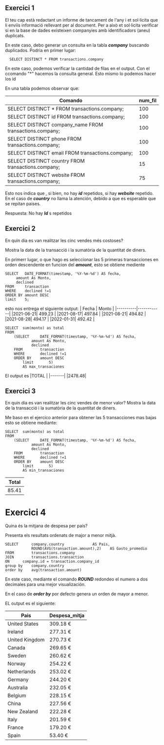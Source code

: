 ## Exercici 1

El teu cap està redactant un informe de tancament de l'any i et sol·licita que li enviïs informació rellevant per al document. 
Per a això et sol·licita verificar si en la base de dades existeixen companyies amb identificadors (aneu) duplicats.

En este caso, debo generar un consulta en la tabla _**company**_ buscando duplicados. Podria en primer lugar:

      SELECT DISTINCT * FROM transactions.company

En este caso, podemos verificar la cantidad de filas en el output. Con el ccomando "*" hacemos la consulta general. Esto mismo lo podemos hacer los id

En una tabla podemos observar que:

| Comando                                                     | num_fil |
|-------------------------------------------------------------|---------|
| SELECT DISTINCT * FROM transactions.company;                | 100     |
| SELECT DISTINCT id FROM transactions.company;               | 100     |
| SELECT DISTINCT company_name FROM transactions.company;     | 100     |
| SELECT DISTINCT phone FROM transactions.company;            | 100     |
| SELECT DISTINCT email FROM transactions.company;            | 100     |
| SELECT DISTINCT country FROM transactions.company;          | 15      |
| SELECT DISTINCT website FROM transactions.company;          | 75      |


Esto nos indica que , si bien, no hay _**id**_ repetidos, si hay _**website**_ repetido. En el caso de _**country**_ no llama la atención, debido a que es esperable que se repitan paises.

Respuesta: No hay _**Id**_ s repetidos

## Exercici 2
En quin dia es van realitzar les cinc vendes més costoses? 

Mostra la data de la transacció i la sumatòria de la quantitat de diners.

En primerr lugar, o que hago es seleccionar las 5 primeras transacciones en orden descendente en funcion del _**amount**_, esto se obtiene mediente

	SELECT 	 DATE_FORMAT(timestamp, '%Y-%m-%d') AS fecha,
		 amount As Monto,
		 declined 
	FROM	 transaction
	WHERE	 declined !=1
	ORDER BY amount DESC
	limit 	 5;

esto nos entrega el siguiente output: 
| Fecha    | Monto      |
|----------|------------|
|2021-06-21|	499.23	|
|2021-08-17|	497.84	|
|2021-08-21|	494.82	|
|2021-08-28|	494.17	|
|2022-01-31|	492.42	|

	SELECT 	sum(monto) as total
	FROM 	
		(SELECT 	DATE_FORMAT(timestamp, '%Y-%m-%d') AS fecha,
				amount As Monto,
				declined 
		FROM		transaction
		WHERE		declined !=1
		ORDER BY	amount DESC
    		limit 		5) 
    		AS max_transaciones

El output es 
|TOTAL  |
|-------|
|2478.48|


## Exercici 3
En quin dia es van realitzar les cinc vendes de menor valor? Mostra la data de la transacció i la sumatòria de la quantitat de diners.

Me baso en el ejercico anterior para obtener las 5 transacciones mas bajas esto se obtiene mediante:

	SELECT 	sum(monto) as total
	FROM 	
		(SELECT 	DATE_FORMAT(timestamp, '%Y-%m-%d') AS fecha,
				amount As Monto,
				declined 
		FROM		transaction
		WHERE		declined !=1
		ORDER BY	amount DESC
    		limit 		5) 
    		AS min_transaciones

|Total|
|-----|
|85.41|


# Exercici 4
Quina és la mitjana de despesa per país?

Presenta els resultats ordenats de major a menor mitjà.

	SELECT 		company.country 			AS Pais,
           		ROUND(AVG(transaction.amount),2)	AS Gasto_promedio
	FROM		transactions.company
	JOIN		transactions.transaction 
	ON		company.id = transaction.company_id
	group by 	company.country
	order by	avg(transaction.amount)

En este caso, mediante el comando _**ROUND**_ redondeo el numero a dos decimales para una mejor visualización. 

En el caso de _**order by**_ por defecto genera un orden de mayor a menor.

EL output es el siguiente: 

| Pais | Despesa_mitja |
|------|------|
|	United States	|	309.18	€	|
|	Ireland	|	277.31	€	|
|	United Kingdom	|	270.73	€	|
|	Canada	|	269.65	€	|
|	Sweden	|	260.62	€	|
|	Norway	|	254.22	€	|
|	Netherlands	|	253.02	€	|
|	Germany	|	244.20	€	|
|	Australia	|	232.05	€	|
|	Belgium	|	228.15	€	|
|	China	|	227.56	€	|
|	New Zealand	|	222.28	€	|
|	Italy	|	201.59	€	|
|	France	|	179.20	€	|
|	Spain	|	53.40	€	|




